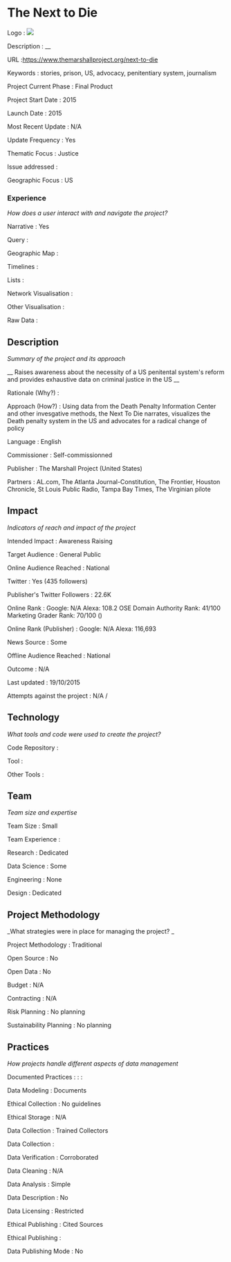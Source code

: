 # The Next to Die

Logo
: ![](N/A)

Description
: __

URL
:https://www.themarshallproject.org/next-to-die


Keywords
: stories, prison, US, advocacy, penitentiary system, journalism 



Project Current Phase
: Final Product

    

Project Start Date
: 2015



Launch Date
: 2015



Most Recent Update
: N/A



Update Frequency
: Yes



Thematic Focus
: Justice



Issue addressed
: 



Geographic Focus
: US


### Experience

_How does a user interact with and navigate the project?_

Narrative
: Yes 

Query
: 

Geographic Map
:  

Timelines
:  

Lists
:  

Network Visualisation
:  

Other Visualisation
:   

Raw Data 
:

## Description

_Summary of the project and its approach_

__
Raises awareness about the necessity of a US penitental system&#39;s reform and provides exhaustive data on criminal justice in the US __


Rationale (Why?)
: 



Approach (How?)
: Using data from the Death Penalty Information Center and other invesgative methods, the Next To Die narrates, visualizes the Death penalty system in the US and advocates for a radical change of policy



Language
: English



Commissioner
: Self-commissionned



Publisher
: The Marshall Project
 (United States)



Partners
: AL.com, The Atlanta Journal-Constitution, The Frontier, Houston Chronicle, St Louis Public Radio, Tampa Bay Times, The Virginian pilote


## Impact

_Indicators of reach and impact of the project_

Intended Impact
: Awareness Raising



Target Audience
: General Public



Online Audience Reached
: National



Twitter
: Yes (435 followers)



Publisher's Twitter Followers
: 22.6K



Online Rank
:  Google: N/A   Alexa: 108.2  OSE Domain Authority Rank: 41/100 Marketing Grader Rank: 70/100 ()


Online Rank (Publisher)
:  Google: N/A  Alexa: 116,693



News Source
: Some



Offline Audience Reached
: National



Outcome
: N/A



Last updated
: 19/10/2015


Attempts against the project
: N/A  / 


## Technology

_What tools and code were used to create the project?_

Code Repository
: []()



Tool
: 



Other Tools
: 


## Team

_Team size and expertise_

Team Size
: Small



Team Experience
:  

Research
: Dedicated 

Data Science
: Some 

Engineering
:  None

Design
: Dedicated


## Project Methodology

_What strategies were in place for managing the project? _

Project Methodology
: Traditional



Open Source
: No



Open Data
: No



Budget
: N/A



Contracting
: N/A



Risk Planning
: No planning



Sustainability Planning
: No planning



## Practices

_How projects handle different aspects of data management_

Documented Practices
: []() 
: []()
: []()


Data Modeling
: Documents



Ethical Collection
: No guidelines



Ethical Storage
: N/A



Data Collection
: Trained Collectors



Data Collection
: 



Data Verification
: Corroborated



Data Cleaning
: N/A



Data Analysis
: Simple



Data Description
: No



Data Licensing
: Restricted



Ethical Publishing
: Cited Sources



Ethical Publishing
: 



Data Publishing Mode
: No
